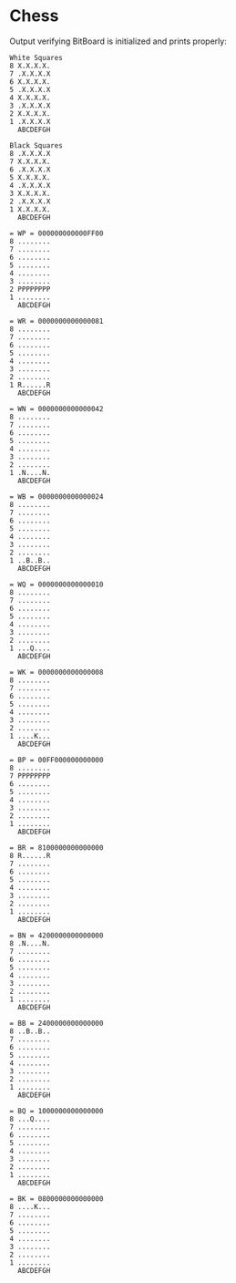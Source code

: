 # Chess

Output verifying BitBoard is initialized and prints properly:

    White Squares
    8 X.X.X.X.
    7 .X.X.X.X
    6 X.X.X.X.
    5 .X.X.X.X
    4 X.X.X.X.
    3 .X.X.X.X
    2 X.X.X.X.
    1 .X.X.X.X
      ABCDEFGH
    
    Black Squares
    8 .X.X.X.X
    7 X.X.X.X.
    6 .X.X.X.X
    5 X.X.X.X.
    4 .X.X.X.X
    3 X.X.X.X.
    2 .X.X.X.X
    1 X.X.X.X.
      ABCDEFGH
    
    = WP = 000000000000FF00
    8 ........
    7 ........
    6 ........
    5 ........
    4 ........
    3 ........
    2 PPPPPPPP
    1 ........
      ABCDEFGH
    
    = WR = 0000000000000081
    8 ........
    7 ........
    6 ........
    5 ........
    4 ........
    3 ........
    2 ........
    1 R......R
      ABCDEFGH
    
    = WN = 0000000000000042
    8 ........
    7 ........
    6 ........
    5 ........
    4 ........
    3 ........
    2 ........
    1 .N....N.
      ABCDEFGH
    
    = WB = 0000000000000024
    8 ........
    7 ........
    6 ........
    5 ........
    4 ........
    3 ........
    2 ........
    1 ..B..B..
      ABCDEFGH
    
    = WQ = 0000000000000010
    8 ........
    7 ........
    6 ........
    5 ........
    4 ........
    3 ........
    2 ........
    1 ...Q....
      ABCDEFGH
    
    = WK = 0000000000000008
    8 ........
    7 ........
    6 ........
    5 ........
    4 ........
    3 ........
    2 ........
    1 ....K...
      ABCDEFGH
    
    = BP = 00FF000000000000
    8 ........
    7 PPPPPPPP
    6 ........
    5 ........
    4 ........
    3 ........
    2 ........
    1 ........
      ABCDEFGH
    
    = BR = 8100000000000000
    8 R......R
    7 ........
    6 ........
    5 ........
    4 ........
    3 ........
    2 ........
    1 ........
      ABCDEFGH
    
    = BN = 4200000000000000
    8 .N....N.
    7 ........
    6 ........
    5 ........
    4 ........
    3 ........
    2 ........
    1 ........
      ABCDEFGH
    
    = BB = 2400000000000000
    8 ..B..B..
    7 ........
    6 ........
    5 ........
    4 ........
    3 ........
    2 ........
    1 ........
      ABCDEFGH
    
    = BQ = 1000000000000000
    8 ...Q....
    7 ........
    6 ........
    5 ........
    4 ........
    3 ........
    2 ........
    1 ........
      ABCDEFGH
    
    = BK = 0800000000000000
    8 ....K...
    7 ........
    6 ........
    5 ........
    4 ........
    3 ........
    2 ........
    1 ........
      ABCDEFGH
    

